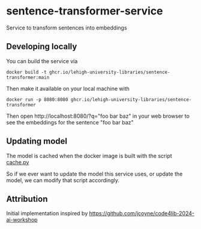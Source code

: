 # sentence-transformer-service

Service to transform sentences into embeddings

## Developing locally

You can build the service via

```
docker build -t ghcr.io/lehigh-university-libraries/sentence-transformer:main
```

Then make it available on your local machine with

```
docker run -p 8080:8080 ghcr.io/lehigh-university-libraries/sentence-transformer
```

Then open http://localhost:8080/?q="foo bar baz" in your web browser to see the embeddings for the sentence "foo bar baz"

## Updating model

The model is cached when the docker image is built with the script [cache.py](./cache.py)

So if we ever want to update the model this service uses, or update the model, we can modify that script accordingly.

## Attribution

Initial implementation inspired by https://github.com/jcoyne/code4lib-2024-ai-workshop
